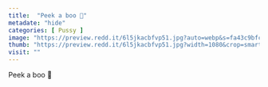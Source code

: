 ```yaml
---
title:  "Peek a boo 👻"
metadate: "hide"
categories: [ Pussy ]
image: "https://preview.redd.it/6l5jkacbfvp51.jpg?auto=webp&s=fa43c9bfcd74b84c7d04f2d5880875a13ba68f0a"
thumb: "https://preview.redd.it/6l5jkacbfvp51.jpg?width=1080&crop=smart&auto=webp&s=ab106c1b9d6710680c12dc898588684c8bfd5aa2"
visit: ""
---
```

Peek a boo 👻
